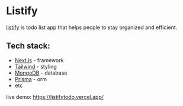 # Listify

[listify](https://listifytodo.vercel.app//) is todo list app that helps people to stay organized and efficient.

## Tech stack:

- [Next.js](https://nextjs.org/) - framework
- [Tailwind](https://tailwindcss.com/) - styling
- [MongoDB](https://www.mongodb.com/) - database
- [Prisma](https://www.prisma.io/) - orm
- etc

live demo: https://listifytodo.vercel.app/



